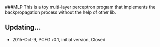 ###MLP
This is a toy multi-layer perceptron program that implements the backpropagation process without the help of other lib.

## Updating...
* 2015-Oct-9, PCFG v0.1, initial version, Closed